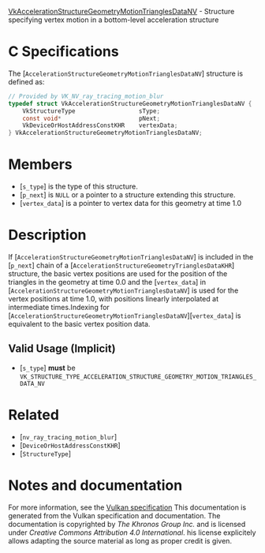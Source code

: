 [VkAccelerationStructureGeometryMotionTrianglesDataNV](https://www.khronos.org/registry/vulkan/specs/1.3-extensions/man/html/VkAccelerationStructureGeometryMotionTrianglesDataNV.html) - Structure specifying vertex motion in a bottom-level acceleration structure

# C Specifications
The [`AccelerationStructureGeometryMotionTrianglesDataNV`] structure is
defined as:
```c
// Provided by VK_NV_ray_tracing_motion_blur
typedef struct VkAccelerationStructureGeometryMotionTrianglesDataNV {
    VkStructureType                  sType;
    const void*                      pNext;
    VkDeviceOrHostAddressConstKHR    vertexData;
} VkAccelerationStructureGeometryMotionTrianglesDataNV;
```

# Members
- [`s_type`] is the type of this structure.
- [`p_next`] is `NULL` or a pointer to a structure extending this structure.
- [`vertex_data`] is a pointer to vertex data for this geometry at time 1.0

# Description
If [`AccelerationStructureGeometryMotionTrianglesDataNV`] is included in
the [`p_next`] chain of a
[`AccelerationStructureGeometryTrianglesDataKHR`] structure, the basic
vertex positions are used for the position of the triangles in the geometry
at time 0.0 and the [`vertex_data`] in
[`AccelerationStructureGeometryMotionTrianglesDataNV`] is used for the
vertex positions at time 1.0, with positions linearly interpolated at
intermediate times.Indexing for [`AccelerationStructureGeometryMotionTrianglesDataNV`][`vertex_data`] is equivalent to the basic vertex position data.
## Valid Usage (Implicit)
-  [`s_type`] **must**  be `VK_STRUCTURE_TYPE_ACCELERATION_STRUCTURE_GEOMETRY_MOTION_TRIANGLES_DATA_NV`

# Related
- [`nv_ray_tracing_motion_blur`]
- [`DeviceOrHostAddressConstKHR`]
- [`StructureType`]

# Notes and documentation
For more information, see the [Vulkan specification](https://www.khronos.org/registry/vulkan/specs/1.3-extensions/html/vkspec.html)
This documentation is generated from the Vulkan specification and documentation.
The documentation is copyrighted by *The Khronos Group Inc.* and is licensed under *Creative Commons Attribution 4.0 International*.
his license explicitely allows adapting the source material as long as proper credit is given.
        